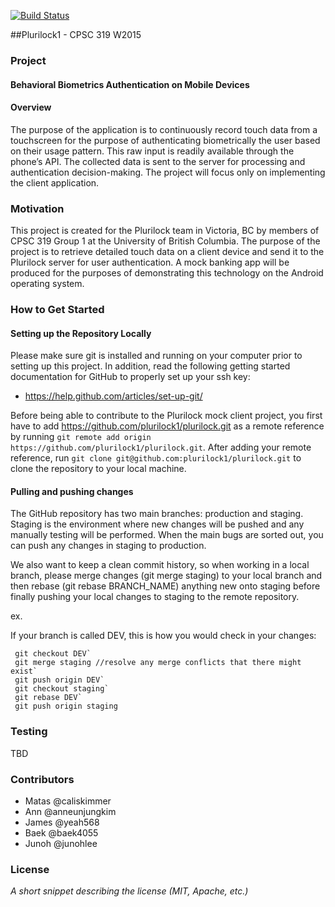 [![Build Status](https://travis-ci.org/plurilock1/plurilock.svg?branch=master)](https://travis-ci.org/plurilock1/plurilock)

##Plurilock1 - CPSC 319 W2015

### Project

#### Behavioral Biometrics Authentication on Mobile Devices

#### Overview

The purpose of the application is to continuously record touch data from a touchscreen for the purpose of authenticating biometrically the user based on their usage pattern. This raw input is readily available through the phone’s API. The collected data is sent to the server for processing and authentication decision-making. The project will focus only on implementing the client application. 

### Motivation

This project is created for the Plurilock team in Victoria, BC by members of CPSC 319 Group 1 at the University of British Columbia. The purpose of the project is to retrieve detailed touch data on a client device and send it to the Plurilock server for user authentication. A mock banking app will be produced for the purposes of demonstrating this technology on the Android operating system.

### How to Get Started

#### Setting up the Repository Locally

Please make sure git is installed and running on your computer prior to setting up this project. In addition, read the following getting started documentation for GitHub to properly set up your ssh key:

- https://help.github.com/articles/set-up-git/ 

Before being able to contribute to the Plurilock mock client project, you first have to add https://github.com/plurilock1/plurilock.git as a remote reference by running `git remote add origin https://github.com/plurilock1/plurilock.git`. After adding your remote reference, run `git clone git@github.com:plurilock1/plurilock.git` to clone the repository to your local machine.  

#### Pulling and pushing changes

The GitHub repository has two main branches: production and staging. Staging is the environment where new changes will be pushed and any manually testing will be performed. When the main bugs are sorted out, you can push any changes in staging to production.

We also want to keep a clean commit history, so when working in a local branch, please merge changes (git merge staging) to your local branch and then rebase (git rebase BRANCH_NAME) anything new onto staging before finally pushing your local changes to staging to the remote repository.

ex.

If your branch is called DEV, this is how you would check in your changes:

  ```
   git checkout DEV`
   git merge staging //resolve any merge conflicts that there might exist`
   git push origin DEV`
   git checkout staging`
   git rebase DEV`
   git push origin staging
   ```

### Testing

TBD

### Contributors

* Matas @caliskimmer
* Ann @anneunjungkim
* James @yeah568
* Baek @baek4055
* Junoh @junohlee

### License

*A short snippet describing the license (MIT, Apache, etc.)*
